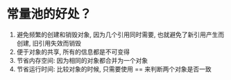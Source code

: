 # 常量池的好处？

1. 避免频繁的创建和销毁对象, 因为几个引用同时需要, 也就避免了新引用产生而创建, 旧引用失效而销毁
2. 便于对象的共享, 所有的信息都是不可变得
3. 节省内存空间: 因为相同的对象都合并为一个对象
4. 节省运行时间: 比较对象的时候, 只需要使用 == 来判断两个对象是否一致

